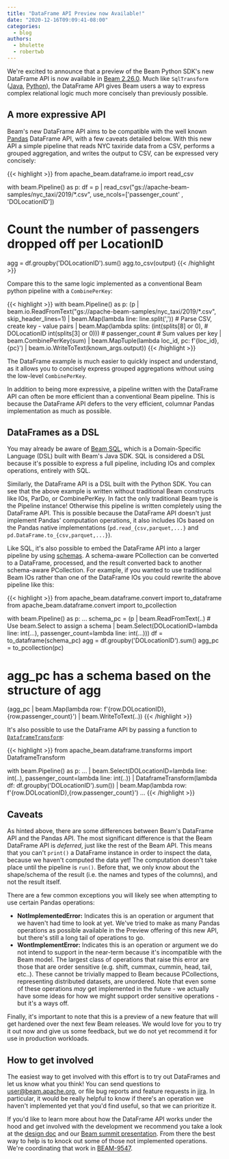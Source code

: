 ```yaml
---
title: "DataFrame API Preview now Available!"
date: "2020-12-16T09:09:41-08:00"
categories:
  - blog
authors:
  - bhulette
  - robertwb
---
```


<!--
Licensed under the Apache License, Version 2.0 (the "License");
you may not use this file except in compliance with the License.
You may obtain a copy of the License at

http://www.apache.org/licenses/LICENSE-2.0

Unless required by applicable law or agreed to in writing, software
distributed under the License is distributed on an "AS IS" BASIS,
WITHOUT WARRANTIES OR CONDITIONS OF ANY KIND, either express or implied.
See the License for the specific language governing permissions and
limitations under the License.
-->

We're excited to announce that a preview of the Beam Python SDK's new DataFrame
API is now available in [Beam
2.26.0](https://beam.apache.org/blog/beam-2.26.0/). Much like `SqlTransform`
([Java](https://beam.apache.org/releases/javadoc/current/org/apache/beam/sdk/extensions/sql/SqlTransform.html),
[Python](https://beam.apache.org/releases/pydoc/current/apache_beam.transforms.sql.html#apache_beam.transforms.sql.SqlTransform)),
the DataFrame API gives Beam users a way to express complex
relational logic much more concisely than previously possible.

<!--more-->

## A more expressive API

Beam's new DataFrame API aims to be compatible with the well known
[Pandas](https://pandas.pydata.org/pandas-docs/stable/index.html)
DataFrame API, with a few caveats detailed below. With this new API a simple
pipeline that reads NYC taxiride data from a CSV, performs a grouped
aggregation, and writes the output to CSV, can be expressed very concisely:

{{< highlight >}}
from apache_beam.dataframe.io import read_csv

with beam.Pipeline() as p:
df = p | read_csv("gs://apache-beam-samples/nyc_taxi/2019/\*.csv",
use_ncols=['passenger_count' , 'DOLocationID'])

# Count the number of passengers dropped off per LocationID

agg = df.groupby('DOLocationID').sum()
agg.to_csv(output)
{{< /highlight >}}

Compare this to the same logic implemented as a conventional Beam python
pipeline with a `CombinePerKey`:

{{< highlight >}}
with beam.Pipeline() as p:
(p | beam.io.ReadFromText("gs://apache-beam-samples/nyc_taxi/2019/\*.csv",
skip_header_lines=1)
| beam.Map(lambda line: line.split(',')) # Parse CSV, create key - value pairs
| beam.Map(lambda splits: (int(splits[8] or 0), # DOLocationID
int(splits[3] or 0))) # passenger_count # Sum values per key
| beam.CombinePerKey(sum)
| beam.MapTuple(lambda loc_id, pc: f'{loc_id},{pc}')
| beam.io.WriteToText(known_args.output))
{{< /highlight >}}

The DataFrame example is much easier to quickly inspect and understand, as it
allows you to concisely express grouped aggregations without using the low-level
`CombinePerKey`.

In addition to being more expressive, a pipeline written with the DataFrame API
can often be more efficient than a conventional Beam pipeline. This is because
the DataFrame API defers to the very efficient, columnar Pandas implementation
as much as possible.

## DataFrames as a DSL

You may already be aware of [Beam
SQL](https://beam.apache.org/documentation/dsls/sql/overview/), which is
a Domain-Specific Language (DSL) built with Beam's Java SDK. SQL is
considered a DSL because it's possible to express a full pipeline, including IOs
and complex operations, entirely with SQL.

Similarly, the DataFrame API is a DSL built with the Python SDK. You can see
that the above example is written without traditional Beam constructs like IOs,
ParDo, or CombinePerKey. In fact the only traditional Beam type is the Pipeline
instance! Otherwise this pipeline is written completely using the DataFrame API.
This is possible because the DataFrame API doesn't just implement Pandas'
computation operations, it also includes IOs based on the Pandas native
implementations (`pd.read_{csv,parquet,...}` and `pd.DataFrame.to_{csv,parquet,...}`).

Like SQL, it's also possible to embed the DataFrame API into a larger pipeline
by using
[schemas](https://beam.apache.org/documentation/programming-guide/#what-is-a-schema).
A schema-aware PCollection can be converted to a DataFrame, processed, and the
result converted back to another schema-aware PCollection. For example, if you
wanted to use traditional Beam IOs rather than one of the DataFrame IOs you
could rewrite the above pipeline like this:

{{< highlight >}}
from apache_beam.dataframe.convert import to_dataframe
from apache_beam.dataframe.convert import to_pcollection

with beam.Pipeline() as p:
...
schema_pc = (p | beam.ReadFromText(..) # Use beam.Select to assign a schema
| beam.Select(DOLocationID=lambda line: int(...),
passenger_count=lambda line: int(...)))
df = to_dataframe(schema_pc)
agg = df.groupby('DOLocationID').sum()
agg_pc = to_pcollection(pc)

# agg_pc has a schema based on the structure of agg

(agg_pc | beam.Map(lambda row: f'{row.DOLocationID},{row.passenger_count}')
| beam.WriteToText(..))
{{< /highlight >}}

It's also possible to use the DataFrame API by passing a function to
[`DataframeTransform`](https://beam.apache.org/releases/pydoc/current/apache_beam.dataframe.transforms.html#apache_beam.dataframe.transforms.DataframeTransform):

{{< highlight >}}
from apache_beam.dataframe.transforms import DataframeTransform

with beam.Pipeline() as p:
...
| beam.Select(DOLocationID=lambda line: int(..),
passenger_count=lambda line: int(..))
| DataframeTransform(lambda df: df.groupby('DOLocationID').sum())
| beam.Map(lambda row: f'{row.DOLocationID},{row.passenger_count}')
...
{{< /highlight >}}

## Caveats

As hinted above, there are some differences between Beam's DataFrame API and the
Pandas API. The most significant difference is that the Beam DataFrame API is
_deferred_, just like the rest of the Beam API. This means that you can't
`print()` a DataFrame instance in order to inspect the data, because we haven't
computed the data yet! The computation doesn't take place until the pipeline is
`run()`. Before that, we only know about the shape/schema of the result (i.e.
the names and types of the columns), and not the result itself.

There are a few common exceptions you will likely see when attempting to use
certain Pandas operations:

- **NotImplementedError:** Indicates this is an operation or argument that we
  haven't had time to look at yet. We've tried to make as many Pandas operations
  as possible available in the Preview offering of this new API, but there's
  still a long tail of operations to go.
- **WontImplementError:** Indicates this is an operation or argument we do not
  intend to support in the near-term because it's incompatible with the Beam
  model. The largest class of operations that raise this error are those that
  are order sensitive (e.g. shift, cummax, cummin, head, tail, etc..). These
  cannot be trivially mapped to Beam because PCollections, representing
  distributed datasets, are unordered. Note that even some of these operations
  _may_ get implemented in the future - we actually have some ideas for how we
  might support order sensitive operations - but it's a ways off.

Finally, it's important to note that this is a preview of a new feature that
will get hardened over the next few Beam releases. We would love for you to try
it out now and give us some feedback, but we do not yet recommend it for use in
production workloads.

## How to get involved

The easiest way to get involved with this effort is to try out DataFrames and
let us know what you think! You can send questions to user@beam.apache.org, or
file bug reports and feature requests in [jira](https://issues.apache.org/jira).
In particular, it would be really helpful to know if there's an operation we
haven't implemented yet that you'd find useful, so that we can prioritize it.

If you'd like to learn more about how the DataFrame API works under the hood and
get involved with the development we recommend you take a look at the
[design doc](http://s.apache.org/beam-dataframes)
and our [Beam summit
presentation](https://2020.beamsummit.org/sessions/simpler-python-pipelines/).
From there the best way to help is to knock out some of those not implemented
operations. We're coordinating that work in
[BEAM-9547](https://issues.apache.org/jira/browse/BEAM-9547).
